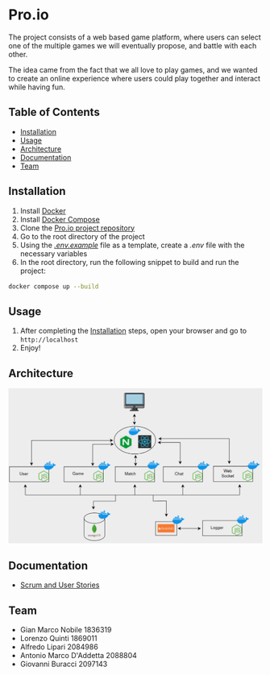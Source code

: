 # Pro.io

The project consists of a web based game platform, where users can select one of the multiple games we will eventually propose, and battle with each other.

The idea came from the fact that we all love to play games, and we wanted to create an online experience where users could play together and interact while having fun.

## Table of Contents

- [Installation](#installation)
- [Usage](#usage)
- [Architecture](#architecture)
- [Documentation](#documentation)
- [Team](#team)

## Installation

1. Install [Docker](https://docs.docker.com/get-docker/)
2. Install [Docker Compose](https://docs.docker.com/compose/install/)
3. Clone the [Pro.io project repository](https://github.com/GMN177/Pro.io)
4. Go to the root directory of the project
5. Using the [*.env.example*](.env.example) file as a template, create a *.env* file with the necessary variables
6. In the root directory, run the following snippet to build and run the project:

```sh
docker compose up --build
```

## Usage

1. After completing the [Installation](#installation) steps, open your browser and go to `http://localhost`
2. Enjoy!

## Architecture

![schema](docs/assets/architecture_schema.png)

## Documentation

- [Scrum and User Stories](docs/Pro.io_Scrum_and_User_Stories.xlsx)

## Team

- Gian Marco Nobile 1836319
- Lorenzo Quinti 1869011
- Alfredo Lipari 2084986
- Antonio Marco D'Addetta 2088804
- Giovanni Buracci 2097143